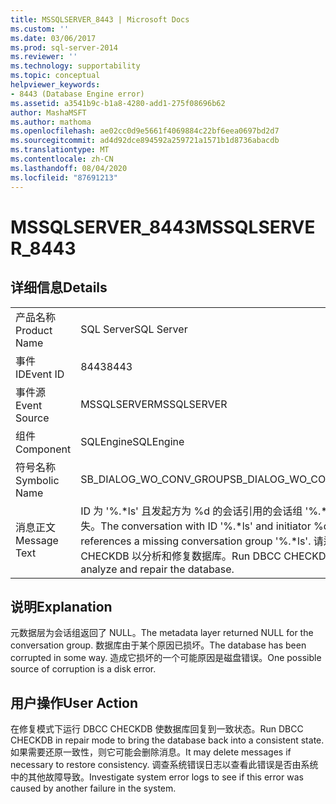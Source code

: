 ```yaml
---
title: MSSQLSERVER_8443 | Microsoft Docs
ms.custom: ''
ms.date: 03/06/2017
ms.prod: sql-server-2014
ms.reviewer: ''
ms.technology: supportability
ms.topic: conceptual
helpviewer_keywords:
- 8443 (Database Engine error)
ms.assetid: a3541b9c-b1a8-4280-add1-275f08696b62
author: MashaMSFT
ms.author: mathoma
ms.openlocfilehash: ae02cc0d9e5661f4069884c22bf6eea0697bd2d7
ms.sourcegitcommit: ad4d92dce894592a259721a1571b1d8736abacdb
ms.translationtype: MT
ms.contentlocale: zh-CN
ms.lasthandoff: 08/04/2020
ms.locfileid: "87691213"
---
```

# <a name="mssqlserver_8443"></a><span data-ttu-id="0b2d3-102">MSSQLSERVER_8443</span><span class="sxs-lookup"><span data-stu-id="0b2d3-102">MSSQLSERVER_8443</span></span>
    
## <a name="details"></a><span data-ttu-id="0b2d3-103">详细信息</span><span class="sxs-lookup"><span data-stu-id="0b2d3-103">Details</span></span>  
  
|||  
|-|-|  
|<span data-ttu-id="0b2d3-104">产品名称</span><span class="sxs-lookup"><span data-stu-id="0b2d3-104">Product Name</span></span>|<span data-ttu-id="0b2d3-105">SQL Server</span><span class="sxs-lookup"><span data-stu-id="0b2d3-105">SQL Server</span></span>|  
|<span data-ttu-id="0b2d3-106">事件 ID</span><span class="sxs-lookup"><span data-stu-id="0b2d3-106">Event ID</span></span>|<span data-ttu-id="0b2d3-107">8443</span><span class="sxs-lookup"><span data-stu-id="0b2d3-107">8443</span></span>|  
|<span data-ttu-id="0b2d3-108">事件源</span><span class="sxs-lookup"><span data-stu-id="0b2d3-108">Event Source</span></span>|<span data-ttu-id="0b2d3-109">MSSQLSERVER</span><span class="sxs-lookup"><span data-stu-id="0b2d3-109">MSSQLSERVER</span></span>|  
|<span data-ttu-id="0b2d3-110">组件</span><span class="sxs-lookup"><span data-stu-id="0b2d3-110">Component</span></span>|<span data-ttu-id="0b2d3-111">SQLEngine</span><span class="sxs-lookup"><span data-stu-id="0b2d3-111">SQLEngine</span></span>|  
|<span data-ttu-id="0b2d3-112">符号名称</span><span class="sxs-lookup"><span data-stu-id="0b2d3-112">Symbolic Name</span></span>|<span data-ttu-id="0b2d3-113">SB_DIALOG_WO_CONV_GROUP</span><span class="sxs-lookup"><span data-stu-id="0b2d3-113">SB_DIALOG_WO_CONV_GROUP</span></span>|  
|<span data-ttu-id="0b2d3-114">消息正文</span><span class="sxs-lookup"><span data-stu-id="0b2d3-114">Message Text</span></span>|<span data-ttu-id="0b2d3-115">ID 为 '%.\*ls' 且发起方为 %d 的会话引用的会话组 '%.\*ls' 已丢失。</span><span class="sxs-lookup"><span data-stu-id="0b2d3-115">The conversation with ID '%.\*ls' and initiator %d references a missing conversation group '%.\*ls'.</span></span> <span data-ttu-id="0b2d3-116">请运行 DBCC CHECKDB 以分析和修复数据库。</span><span class="sxs-lookup"><span data-stu-id="0b2d3-116">Run DBCC CHECKDB to analyze and repair the database.</span></span>|  
  
## <a name="explanation"></a><span data-ttu-id="0b2d3-117">说明</span><span class="sxs-lookup"><span data-stu-id="0b2d3-117">Explanation</span></span>  
 <span data-ttu-id="0b2d3-118">元数据层为会话组返回了 NULL。</span><span class="sxs-lookup"><span data-stu-id="0b2d3-118">The metadata layer returned NULL for the conversation group.</span></span> <span data-ttu-id="0b2d3-119">数据库由于某个原因已损坏。</span><span class="sxs-lookup"><span data-stu-id="0b2d3-119">The database has been corrupted in some way.</span></span> <span data-ttu-id="0b2d3-120">造成它损坏的一个可能原因是磁盘错误。</span><span class="sxs-lookup"><span data-stu-id="0b2d3-120">One possible source of corruption is a disk error.</span></span>  
  
## <a name="user-action"></a><span data-ttu-id="0b2d3-121">用户操作</span><span class="sxs-lookup"><span data-stu-id="0b2d3-121">User Action</span></span>  
 <span data-ttu-id="0b2d3-122">在修复模式下运行 DBCC CHECKDB 使数据库回复到一致状态。</span><span class="sxs-lookup"><span data-stu-id="0b2d3-122">Run DBCC CHECKDB in repair mode to bring the database back into a consistent state.</span></span> <span data-ttu-id="0b2d3-123">如果需要还原一致性，则它可能会删除消息。</span><span class="sxs-lookup"><span data-stu-id="0b2d3-123">It may delete messages if necessary to restore consistency.</span></span> <span data-ttu-id="0b2d3-124">调查系统错误日志以查看此错误是否由系统中的其他故障导致。</span><span class="sxs-lookup"><span data-stu-id="0b2d3-124">Investigate system error logs to see if this error was caused by another failure in the system.</span></span>  
  
  
